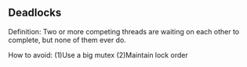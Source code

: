 ## Deadlocks

Definition: Two or more competing threads are waiting on each other to complete, but none of them ever do.

How to avoid:
(1)Use a big mutex
(2)Maintain lock order